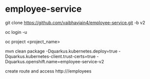 # employee-service

git clone https://github.com/vaibhavjain4/employee-service.git -b v2

oc login <url> -u <user>
  
oc project <project_name>  

mvn clean package -Dquarkus.kubernetes.deploy=true -Dquarkus.kubernetes-client.trust-certs=true -Dquarkus.openshift.name=employee-service-v2

create route and access http://<route>/employees 
